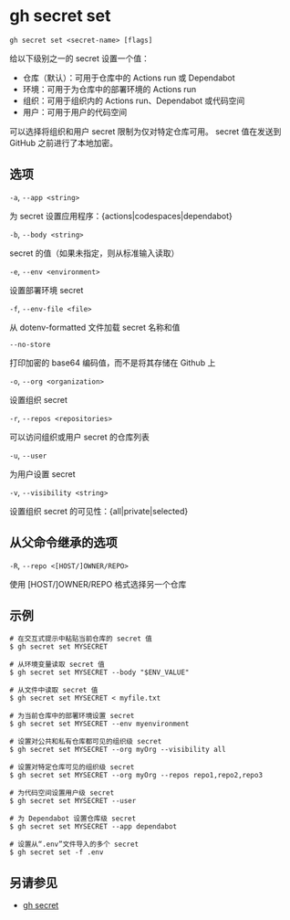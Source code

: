# gh secret set

```
gh secret set <secret-name> [flags]
```

给以下级别之一的 secret 设置一个值：

- 仓库（默认）：可用于仓库中的 Actions run 或 Dependabot
- 环境：可用于为仓库中的部署环境的 Actions run
- 组织：可用于组织内的 Actions run、Dependabot 或代码空间
- 用户：可用于用户的代码空间

可以选择将组织和用户 secret 限制为仅对特定仓库可用。
secret 值在发送到 GitHub 之前进行了本地加密。

## 选项

`-a`, `--app <string>`

为 secret 设置应用程序：\{actions|codespaces|dependabot\}

`-b`, `--body <string>`

secret 的值（如果未指定，则从标准输入读取）

`-e`, `--env <environment>`

设置部署环境 secret

`-f`, `--env-file <file>`

从 dotenv-formatted 文件加载 secret 名称和值

`--no-store`

打印加密的 base64 编码值，而不是将其存储在 Github 上

`-o`, `--org <organization>`

设置组织 secret

`-r`, `--repos <repositories>`

可以访问组织或用户 secret 的仓库列表

`-u`, `--user`

为用户设置 secret

`-v`, `--visibility <string>`

设置组织 secret 的可见性：\{all|private|selected\}

## 从父命令继承的选项

`-R`,  `--repo <[HOST/]OWNER/REPO>`

使用 [HOST/]OWNER/REPO 格式选择另一个仓库

## 示例

```
# 在交互式提示中粘贴当前仓库的 secret 值
$ gh secret set MYSECRET

# 从环境变量读取 secret 值
$ gh secret set MYSECRET --body "$ENV_VALUE"

# 从文件中读取 secret 值
$ gh secret set MYSECRET < myfile.txt

# 为当前仓库中的部署环境设置 secret
$ gh secret set MYSECRET --env myenvironment

# 设置对公共和私有仓库都可见的组织级 secret
$ gh secret set MYSECRET --org myOrg --visibility all

# 设置对特定仓库可见的组织级 secret
$ gh secret set MYSECRET --org myOrg --repos repo1,repo2,repo3

# 为代码空间设置用户级 secret
$ gh secret set MYSECRET --user

# 为 Dependabot 设置仓库级 secret
$ gh secret set MYSECRET --app dependabot

# 设置从“.env”文件导入的多个 secret
$ gh secret set -f .env
```

## 另请参见

- [gh secret](/gh_secret)